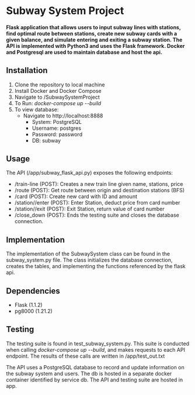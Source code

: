 # Subway System Project

#### Flask application that allows users to input subway lines with stations, find optimal route between stations, create new subway cards with a given balance, and simulate entering and exiting a subway station. The API is implemented with Python3 and uses the Flask framework. Docker and Postgresql are used to maintain database and host the api. 

## Installation

1. Clone the repository to local machine
2. Install Docker and Docker Compose
3. Navigate to /SubwaySystemProject
4. To Run: _docker-compose up --build_
5. To view database: 
    - Navigate to http://localhost:8888
      - System: PostgreSQL
      - Username: postgres
      - Password: password
      - DB: subway

## Usage

The API (/app/subway_flask_api.py) exposes the following endpoints:

- /train-line (POST): Creates a new train line given name, stations, price
- /route (POST): Get route between origin and destination stations (BFS)
- /card (POST):  Create new card with ID and amount
- /station/<station>/enter (POST): Enter Station, deduct price from card number
- /station/<station>/exit (POST): Exit Station, return value of card number
- /close_down (POST): Ends the testing suite and closes the database connection.

## Implementation

The implementation of the SubwaySystem class can be found in the subway_system.py file. The class initializes the database connection, creates the tables, and implementing the functions referenced by the flask api. 

## Dependencies

- Flask (1.1.2)
- pg8000 (1.21.2)

## Testing
The testing suite is found in test_subway_system.py. This suite is conducted when calling _docker-compose up --build_, and makes requests to each API endpoint. The results of these calls are written in /app/test_out.txt

The API uses a PostgreSQL database to record and update information on the subway system and users. The db is hosted in a separate docker container identified by service db. The API and testing suite are hosted in app. 